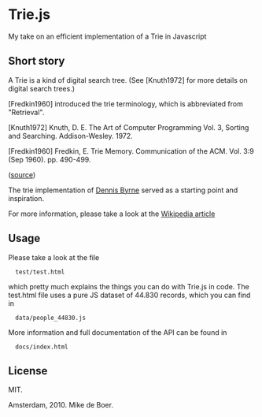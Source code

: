 Trie.js
=======

My take on an efficient implementation of a Trie in Javascript

Short story
-----------

A Trie is a kind of digital search tree. (See [Knuth1972] for more details on digital search trees.)

[Fredkin1960] introduced the trie terminology, which is abbreviated from "Retrieval".

[Knuth1972] Knuth, D. E. The Art of Computer Programming Vol. 3, Sorting and Searching. Addison-Wesley. 1972.

[Fredkin1960] Fredkin, E. Trie Memory. Communication of the ACM. Vol. 3:9 (Sep 1960). pp. 490-499. 

([source][1])

The trie implementation of [Dennis Byrne][2] served as a starting point and inspiration.

For more information, please take a look at the [Wikipedia article][3]

Usage
-----

Please take a look at the file

      test/test.html

which pretty much explains the things you can do with Trie.js in code.
The test.html file uses a pure JS dataset of 44.830 records, which you can find in

      data/people_44830.js

More information and full documentation of the API can be found in

      docs/index.html

License
-------

MIT.


Amsterdam, 2010. Mike de Boer.

[1]: http://linux.thai.net/~thep/datrie/datrie.html
[2]: http://notdennisbyrne.blogspot.com/2008/12/javascript-trie-implementation.html
[3]: http://en.wikipedia.org/wiki/Trie

